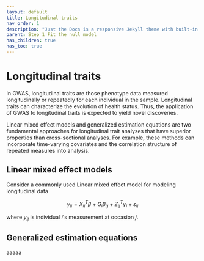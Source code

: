 ```yaml
---
layout: default
title: Longitudinal traits
nav_order: 1
description: "Just the Docs is a responsive Jekyll theme with built-in search that is easily customizable and hosted on GitHub Pages."
parent: Step 1 Fit the null model
has_children: true
has_toc: true
---
```


<head>
    <script src="https://cdn.mathjax.org/mathjax/latest/MathJax.js?config=TeX-AMS-MML_HTMLorMML" type="text/javascript"></script>
    <script type="text/x-mathjax-config">
        MathJax.Hub.Config({
            tex2jax: {
            skipTags: ['script', 'noscript', 'style', 'textarea', 'pre'],
            inlineMath: [['$','$']]
            }
        });
    </script>
</head>

# **Longitudinal traits**

In GWAS, longitudinal traits are those phenotype data measured longitudinally or repeatedly for each individual in the sample. Longitudinal traits can characterize the evolution of health status. Thus, the application of GWAS to longitudinal traits is expected to yield novel discoveries.

Linear mixed effect models and generalized estimation equations are two fundamental approaches for longitudinal trait analyses that have superior properties than cross-sectional analyses. For example, these methods can incorporate time-varying covariates and the correlation structure of repeated measures into analysis. 

## **Linear mixed effect models**

Consider a commonly used Linear mixed effect model for modeling longitudinal data

$$ y_{ij} = X_{ij}^T \beta + G_i \beta_g + Z_{ij}^T \gamma_i + \varepsilon_{ij} $$ 

where $y_{ij}$ is individual $i$'s measurement at occasion $j$.

## **Generalized estimation equations**

aaaaa


